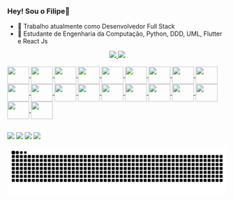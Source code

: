 ### Hey! Sou o Filipe👋

- 🔭 Trabalho atualmente como Desenvolvedor Full Stack
- 🌱 Estudante de Engenharia da Computação, Python, DDD, UML, Flutter e React Js

<link rel="stylesheet" href="https://cdn.jsdelivr.net/gh/devicons/devicon@v2.14.0/devicon.min.css">
<div align="center">
  <a href="https://github.com/Filipendsa">
  <img height="180em" src="https://github-readme-stats.vercel.app/api?username=Filipendsa&show_icons=true&theme=gruvbox&include_all_commits=true&count_private=true"/>
  <img height="180em" src="https://github-readme-stats.vercel.app/api/top-langs/?username=Filipendsa&layout=compact&langs_count=7&theme=gruvbox"/>
</div>
  <div style="display: inline_block"><br>
<img align="center" height="40" width="50" src="https://cdn.jsdelivr.net/gh/devicons/devicon/icons/apache/apache-original.svg">    
<img align="center" height="40" width="50" src="https://cdn.jsdelivr.net/gh/devicons/devicon/icons/bootstrap/bootstrap-plain.svg">
<img align="center" height="40" width="50" src="https://cdn.jsdelivr.net/gh/devicons/devicon/icons/cplusplus/cplusplus-plain.svg">
<img align="center" height="40" width="50" src="https://cdn.jsdelivr.net/gh/devicons/devicon/icons/csharp/csharp-plain.svg">
<img align="center" height="40" width="50" src="https://cdn.jsdelivr.net/gh/devicons/devicon/icons/css3/css3-plain.svg">
<img align="center" height="40" width="50" src="https://cdn.jsdelivr.net/gh/devicons/devicon/icons/filezilla/filezilla-plain.svg">
<img align="center" height="40" width="50" src="https://cdn.jsdelivr.net/gh/devicons/devicon/icons/flutter/flutter-original.svg">
<img align="center" height="40" width="50" src="https://cdn.jsdelivr.net/gh/devicons/devicon/icons/html5/html5-plain.svg">
<img align="center" height="40" width="50" src="https://cdn.jsdelivr.net/gh/devicons/devicon/icons/java/java-original.svg">
<img align="center" height="40" width="50" src="https://cdn.jsdelivr.net/gh/devicons/devicon/icons/javascript/javascript-plain.svg">
<img align="center" height="40" width="50" src="https://cdn.jsdelivr.net/gh/devicons/devicon/icons/jquery/jquery-plain.svg">
<img align="center" height="40" width="50" src="https://cdn.jsdelivr.net/gh/devicons/devicon/icons/mysql/mysql-plain.svg">
<img align="center" height="40" width="50" src="https://cdn.jsdelivr.net/gh/devicons/devicon/icons/npm/npm-original-wordmark.svg">
<img align="center" height="40" width="50" src="https://cdn.jsdelivr.net/gh/devicons/devicon/icons/nodejs/nodejs-plain.svg">
<img align="center" height="40" width="50" src="https://cdn.jsdelivr.net/gh/devicons/devicon/icons/photoshop/photoshop-plain.svg">
<img align="center" height="40" width="50" src="https://cdn.jsdelivr.net/gh/devicons/devicon/icons/php/php-plain.svg">
<img align="center" height="40" width="50" src="https://cdn.jsdelivr.net/gh/devicons/devicon/icons/python/python-original.svg">
<img align="center" height="40" width="50" src="https://cdn.jsdelivr.net/gh/devicons/devicon/icons/react/react-original.svg"> 
<img align="center" height="40" width="50" src="https://cdn.jsdelivr.net/gh/devicons/devicon/icons/ssh/ssh-original-wordmark.svg">
<img align="center" height="40" width="50" src="https://cdn.jsdelivr.net/gh/devicons/devicon/icons/visualstudio/visualstudio-plain.svg">
</div>
  
  ##
 
<div style="align-itens: center;"> 
  <a href="https://instagram.com/rafaballerini" target="_blank"><img src="https://img.shields.io/badge/-Instagram-%23E4405F?style=for-the-badge&logo=instagram&logoColor=white" target="_blank"></a>
 <a href="https://www.facebook.com/FilipeNogueiradaSilvaHT" target="_blank"><img src="https://img.shields.io/badge/facebook-7289DA?style=for-the-badge&logo=facebook&logoColor=white" target="_blank"></a> 
  <a href = "mailto:finogs2001@gmail.com"><img src="https://img.shields.io/badge/-Gmail-%23333?style=for-the-badge&logo=gmail&logoColor=white" target="_blank"></a>
  <a href="https://www.linkedin.com/in/filipe-nogueira07" target="_blank"><img src="https://img.shields.io/badge/-LinkedIn-%230077B5?style=for-the-badge&logo=linkedin&logoColor=white" target="_blank"></a> 
 
  ![Snake animation](https://github.com/Filipendsa/Filipendsa/blob/output/github-contribution-grid-snake.svg)
 
</div>

